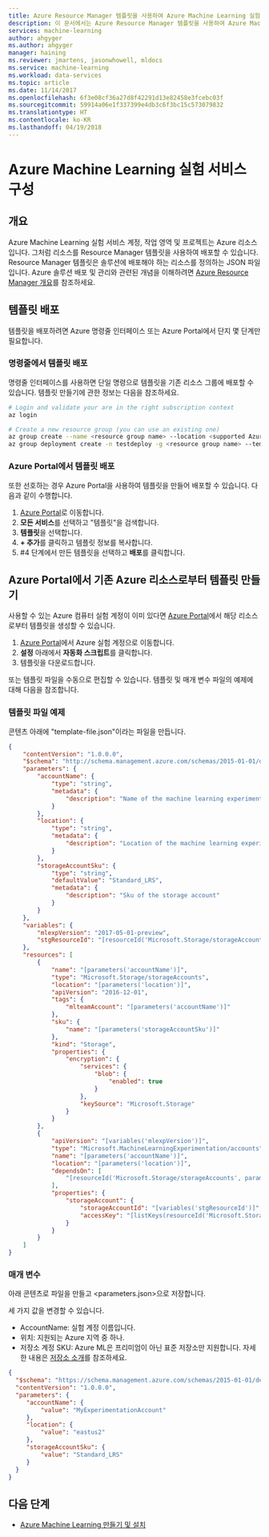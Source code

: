 ```yaml
---
title: Azure Resource Manager 템플릿을 사용하여 Azure Machine Learning 실험 만들기 | Microsoft Docs
description: 이 문서에서는 Azure Resource Manager 템플릿을 사용하여 Azure Machine Learning 실험 계정을 만드는 예제를 제공합니다.
services: machine-learning
author: ahgyger
ms.author: ahgyger
manager: haining
ms.reviewer: jmartens, jasonwhowell, mldocs
ms.service: machine-learning
ms.workload: data-services
ms.topic: article
ms.date: 11/14/2017
ms.openlocfilehash: 6f3e08cf36a27d8f42291d13e82458e3fcebc03f
ms.sourcegitcommit: 59914a06e1f337399e4db3c6f3bc15c573079832
ms.translationtype: HT
ms.contentlocale: ko-KR
ms.lasthandoff: 04/19/2018
---
```

# <a name="configure-the-azure-machine-learning-experimentation-service"></a>Azure Machine Learning 실험 서비스 구성

## <a name="overview"></a>개요
Azure Machine Learning 실험 서비스 계정, 작업 영역 및 프로젝트는 Azure 리소스입니다. 그처럼 리소스를 Resource Manager 템플릿을 사용하여 배포할 수 있습니다. Resource Manager 템플릿은 솔루션에 배포해야 하는 리소스를 정의하는 JSON 파일입니다. Azure 솔루션 배포 및 관리와 관련된 개념을 이해하려면 [Azure Resource Manager 개요](https://docs.microsoft.com/azure/azure-resource-manager/resource-group-overview)를 참조하세요.

## <a name="deploy-a-template"></a>템플릿 배포
템플릿을 배포하려면 Azure 명령줄 인터페이스 또는 Azure Portal에서 단지 몇 단계만 필요합니다.

### <a name="deploy-a-template-from-the-command-line"></a>명령줄에서 템플릿 배포
명령줄 인터페이스를 사용하면 단일 명령으로 템플릿을 기존 리소스 그룹에 배포할 수 있습니다.
템플릿 만들기에 관한 정보는 다음을 참조하세요.

```sh
# Login and validate your are in the right subscription context
az login

# Create a new resource group (you can use an existing one)
az group create --name <resource group name> --location <supported Azure region>
az group deployment create -n testdeploy -g <resource group name> --template-file <template-file.json> --parameters <parameters.json>
```

### <a name="deploy-a-template-from-the-azure-portal"></a>Azure Portal에서 템플릿 배포
또한 선호하는 경우 Azure Portal을 사용하여 템플릿을 만들어 배포할 수 있습니다. 다음과 같이 수행합니다.

1. [Azure Portal](https://portal.azure.com)로 이동합니다.
2. **모든 서비스**를 선택하고 "템플릿"을 검색합니다.
3. **템플릿**을 선택합니다.
4. **+ 추가**를 클릭하고 템플릿 정보를 복사합니다. 
5. #4 단계에서 만든 템플릿을 선택하고 **배포**를 클릭합니다.


## <a name="create-a-template-from-an-existing-azure-resource-in-the-azure-portal"></a>Azure Portal에서 기존 Azure 리소스로부터 템플릿 만들기
사용할 수 있는 Azure 컴퓨터 실험 계정이 이미 있다면 [Azure Portal](https://portal.azure.com)에서 해당 리소스로부터 템플릿을 생성할 수 있습니다. 

1. [Azure Portal](https://portal.azure.com)에서 Azure 실험 계정으로 이동합니다.
2. **설정** 아래에서 **자동화 스크립트**를 클릭합니다.
3. 템플릿을 다운로드합니다. 

또는 템플릿 파일을 수동으로 편집할 수 있습니다. 템플릿 및 매개 변수 파일의 예제에 대해 다음을 참조합니다. 

### <a name="template-file-example"></a>템플릿 파일 예제
콘텐츠 아래에 "template-file.json"이라는 파일을 만듭니다. 

```json
{
    "contentVersion": "1.0.0.0",
    "$schema": "http://schema.management.azure.com/schemas/2015-01-01/deploymentTemplate.json#",
    "parameters": {
        "accountName": {
            "type": "string",
            "metadata": {
                "description": "Name of the machine learning experimentation team account"
            }
        },
        "location": {
            "type": "string",
            "metadata": {
                "description": "Location of the machine learning experimentation account and other dependent resources."
            }
        },
        "storageAccountSku": {
            "type": "string",
            "defaultValue": "Standard_LRS",
            "metadata": {
                "description": "Sku of the storage account"
            }
        }
    },
    "variables": {
        "mlexpVersion": "2017-05-01-preview",
        "stgResourceId": "[resourceId('Microsoft.Storage/storageAccounts', parameters('accountName'))]"
    },
    "resources": [
        {
            "name": "[parameters('accountName')]",
            "type": "Microsoft.Storage/storageAccounts",
            "location": "[parameters('location')]",
            "apiVersion": "2016-12-01",
            "tags": {
                "mlteamAccount": "[parameters('accountName')]"
            },
            "sku": {
                "name": "[parameters('storageAccountSku')]"
            },
            "kind": "Storage",
            "properties": {
                "encryption": {
                    "services": {
                        "blob": {
                            "enabled": true
                        }
                    },
                    "keySource": "Microsoft.Storage"
                }
            }
        },
        {
            "apiVersion": "[variables('mlexpVersion')]",
            "type": "Microsoft.MachineLearningExperimentation/accounts",
            "name": "[parameters('accountName')]",
            "location": "[parameters('location')]",
            "dependsOn": [
                "[resourceId('Microsoft.Storage/storageAccounts', parameters('accountName'))]"
            ],
            "properties": {
                "storageAccount": {
                    "storageAccountId": "[variables('stgResourceId')]",
                    "accessKey": "[listKeys(resourceId('Microsoft.Storage/storageAccounts', parameters('accountName')), '2016-12-01').keys[0].value]"
                }
            }
        }
    ]
}
```

### <a name="parameters"></a>매개 변수 
아래 콘텐츠로 파일을 만들고 <parameters.json>으로 저장합니다. 

세 가지 값을 변경할 수 있습니다. 
* AccountName: 실험 계정 이름입니다.
* 위치: 지원되는 Azure 지역 중 하나.
* 저장소 계정 SKU: Azure ML은 프리미엄이 아닌 표준 저장소만 지원합니다. 자세한 내용은 [저장소 소개](https://docs.microsoft.com/azure/storage/common/storage-introduction)를 참조하세요. 

```json
{
  "$schema": "https://schema.management.azure.com/schemas/2015-01-01/deploymentParameters.json#",
  "contentVersion": "1.0.0.0",
  "parameters": {
     "accountName": {
         "value": "MyExperimentationAccount"
     },
     "location": {
         "value": "eastus2"
     },
     "storageAccountSku": {
         "value": "Standard_LRS"
     }
  }
}
```

## <a name="next-steps"></a>다음 단계
* [Azure Machine Learning 만들기 및 설치](../service/quickstart-installation.md)
